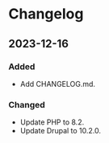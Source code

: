 # Changelog

## 2023-12-16

### Added

* Add CHANGELOG.md.

### Changed

* Update PHP to 8.2.
* Update Drupal to 10.2.0.

